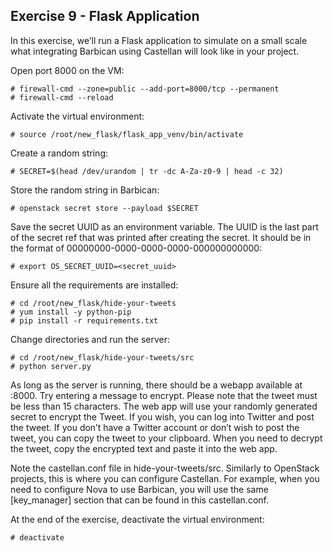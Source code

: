 ## Exercise 9 - Flask Application
In this exercise, we’ll run a Flask application to simulate on a small scale what integrating Barbican using Castellan will look like in your project.

Open port 8000 on the VM:

    # firewall-cmd --zone=public --add-port=8000/tcp --permanent
    # firewall-cmd --reload

Activate the virtual environment:

    # source /root/new_flask/flask_app_venv/bin/activate

Create a random string:

    # SECRET=$(head /dev/urandom | tr -dc A-Za-z0-9 | head -c 32)

Store the random string in Barbican:

    # openstack secret store --payload $SECRET

Save the secret UUID as an environment variable.  The UUID is the last part of the secret ref that was printed after creating the secret.  It should be in the format of 00000000-0000-0000-0000-000000000000:

    # export OS_SECRET_UUID=<secret_uuid>

Ensure all the requirements are installed:

    # cd /root/new_flask/hide-your-tweets
    # yum install -y python-pip
    # pip install -r requirements.txt

Change directories and run the server:

    # cd /root/new_flask/hide-your-tweets/src
    # python server.py

As long as the server is running, there should be a webapp available at <your-vm-ip>:8000.  Try entering a message to encrypt.  Please note that the tweet must be less than 15 characters.  The web app will use your randomly generated secret to encrypt the Tweet.  If you wish, you can log into Twitter and post the tweet.  If you don’t have a Twitter account or don’t wish to post the tweet, you can copy the tweet to your clipboard.  When you need to decrypt the tweet, copy the encrypted text and paste it into the web app.

Note the castellan.conf file in hide-your-tweets/src.  Similarly to OpenStack projects, this is where you can configure Castellan.  For example, when you need to configure Nova to use Barbican, you will use the same [key_manager] section that can be found in this castellan.conf.

At the end of the exercise, deactivate the virtual environment:

    # deactivate
